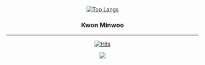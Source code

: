 
<!-- https://velog.io/@seondal/Github-Readme-%EA%BE%B8%EB%AF%B8%EA%B8%B0-%EC%B4%9D%EC%A0%95%EB%A6%AC#%EC%99%84%EC%84%B1 -->

<div align="center">
  
[![Top Langs](https://github-readme-stats.vercel.app/api/top-langs/?username=Kwonminwoo&layout=compact)](https://github.com/Kwonminwoo/github-readme-stats)
  
  ### Kwon Minwoo 
  
  ---
  
[![Hits](https://hits.seeyoufarm.com/api/count/incr/badge.svg?url=https%3A%2F%2Fgithub.com%2FKwonminwoo&count_bg=%235A3DC8&title_bg=%23555555&icon=&icon_color=%23E7E7E7&title=hits&edge_flat=false)](https://hits.seeyoufarm.com) 
 
  <a href="https://kwonminwoo.github.io/">
    <img src="https://img.shields.io/badge/StudyBlog-252A34?style=flat-square&logo=Storyblok&logoColor=white"/>
  </a>

  <br>
 
</div>
